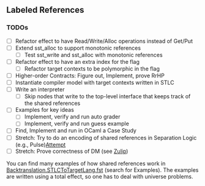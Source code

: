 ## Labeled References

### TODOs
- [ ] Refactor effect to have Read/Write/Alloc operations instead of Get/Put
- [ ] Extend sst_alloc to support monotonic references
    - [ ] Test sst_write and sst_alloc with monotonic references
- [ ] Refactor effect to have an extra index for the flag
    - [ ] Refactor target contexts to be polymorphic in the flag
- [ ] Higher-order Contracts: Figure out, Implement, prove RrHP
- [ ] Instantiate compiler model with target contexts written in STLC
- [ ] Write an interpreter
    - [ ] Skip nodes that write to the top-level interface that keeps track of the shared references
- [ ] Examples for key ideas
    - [ ] Implement, verify and run auto grader
    - [ ] Implement, verify and run guess example
- [ ] Find, Implement and run in OCaml a Case Study
- [ ] Stretch: Try to do an encoding of shared references in Separation Logic (e.g., Pulse)[Attempt](./experiments/shared_in_pulse/SharedInPulse.fst)
- [ ] Stretch: Prove correctness of DM (see [Zulip](https://fstar.zulipchat.com/#narrow/channel/214975-fstar-ml-interop/topic/Correctness.20Dijkstra.20Monad))

You can find many examples of how shared references work in [Backtranslation.STLCToTargetLang.fst](./Backtranslation.STLCToTargetLang.fst) (search for Examples).
The examples are written using a total effect, so one has to deal with universe problems.